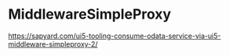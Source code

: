 # MiddlewareSimpleProxy
https://sapyard.com/ui5-tooling-consume-odata-service-via-ui5-middleware-simpleproxy-2/
